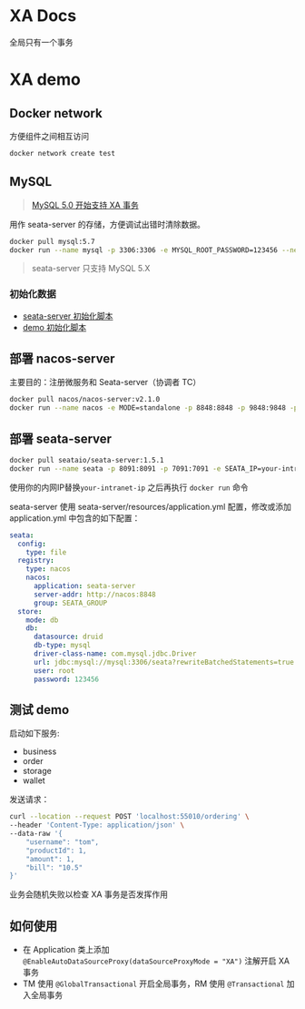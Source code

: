 # XA Docs

全局只有一个事务

# XA demo

## Docker network

方便组件之间相互访问

```bash
docker network create test
```

## MySQL

> [MySQL 5.0 开始支持 XA 事务](https://dev.mysql.com/blog-archive/improvements-to-xa-support-in-mysql-5-7/#:~:text=XA%20stands%20for%20%E2%80%9CeXtended%20Architecture,increased%20overall%20test%2Dcase%20coverage.)

用作 seata-server 的存储，方便调试出错时清除数据。

```bash
docker pull mysql:5.7
docker run --name mysql -p 3306:3306 -e MYSQL_ROOT_PASSWORD=123456 --network test -d mysql:5.7
```

> seata-server 只支持 MySQL 5.X

### 初始化数据

- [seata-server 初始化脚本](https://github.com/seata/seata/blob/develop/script/server/db/mysql.sql)
- [demo 初始化脚本](script/xa-at-tcc-init.sql)

## 部署 nacos-server

主要目的：注册微服务和 Seata-server（协调者 TC）

```bash
docker pull nacos/nacos-server:v2.1.0
docker run --name nacos -e MODE=standalone -p 8848:8848 -p 9848:9848 -p 9849:9849 --network test -d nacos/nacos-server:v2.1.0
```

## 部署 seata-server

```bash
docker pull seataio/seata-server:1.5.1
docker run --name seata -p 8091:8091 -p 7091:7091 -e SEATA_IP=your-intranet-ip --network test -d seataio/seata-server:1.5.1 
```

使用你的内网IP替换`your-intranet-ip` 之后再执行 `docker run` 命令

seata-server 使用 seata-server/resources/application.yml 配置，修改或添加 application.yml 中包含的如下配置：

```yaml
seata:
  config:
    type: file
  registry:
    type: nacos
    nacos:
      application: seata-server
      server-addr: http://nacos:8848
      group: SEATA_GROUP
  store:
    mode: db
    db:
      datasource: druid
      db-type: mysql
      driver-class-name: com.mysql.jdbc.Driver
      url: jdbc:mysql://mysql:3306/seata?rewriteBatchedStatements=true
      user: root
      password: 123456
```

## 测试 demo

启动如下服务:

- business
- order
- storage
- wallet

发送请求：

```bash
curl --location --request POST 'localhost:55010/ordering' \
--header 'Content-Type: application/json' \
--data-raw '{
    "username": "tom",
    "productId": 1,
    "amount": 1,
    "bill": "10.5"
}'
```

业务会随机失败以检查 XA 事务是否发挥作用

## 如何使用

- 在 Application 类上添加 `@EnableAutoDataSourceProxy(dataSourceProxyMode = "XA")` 注解开启 XA 事务
- TM 使用 `@GlobalTransactional` 开启全局事务，RM 使用 `@Transactional` 加入全局事务